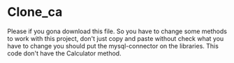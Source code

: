 # Clone_ca
Please if you gona download this file.
So you have to change some methods to work with this project, don't just copy and paste
without check what you have to change you should put the mysql-connector on the libraries.
This code don't have the Calculator method.
